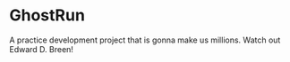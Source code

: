 # GhostRun
 A practice development project that is gonna make us millions. Watch out Edward D. Breen!
